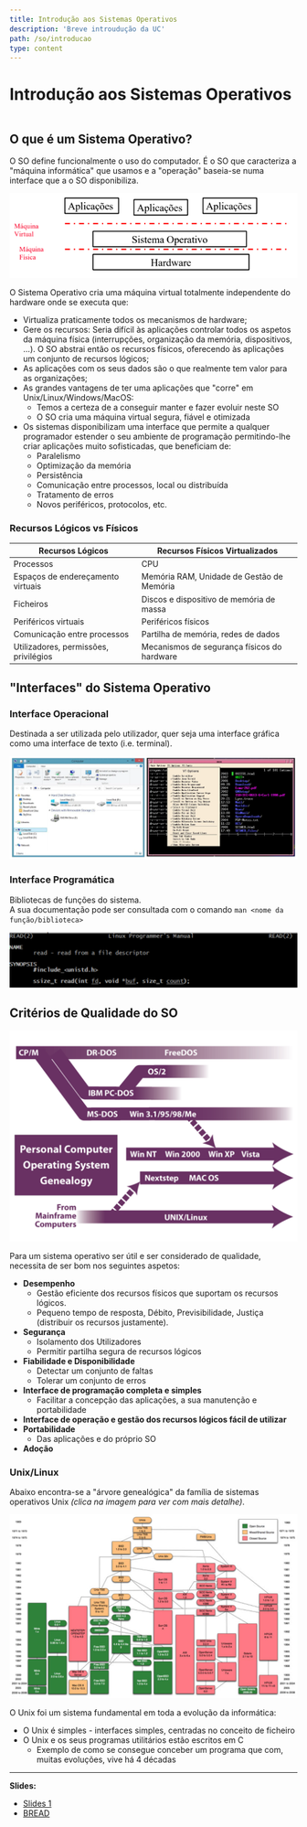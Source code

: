 ```yaml
---
title: Introdução aos Sistemas Operativos
description: 'Breve introudução da UC'
path: /so/introducao
type: content
---
```


# Introdução aos Sistemas Operativos

```toc

```

## O que é um Sistema Operativo?

O SO define funcionalmente o uso do computador.
É o SO que caracteriza a "máquina informática" que usamos e a "operação" baseia-se numa interface que a o SO disponibiliza.

![abs](./imgs/0001/0001-abs.png#dark=1)

O Sistema Operativo cria uma máquina virtual totalmente independente do hardware onde se executa que:

- Virtualiza praticamente todos os mecanismos de hardware;
- Gere os recursos: Seria difícil às aplicações controlar todos os aspetos da máquina física (interrupções, organização da memória, dispositivos, ...). O SO abstrai então os recursos físicos, oferecendo às aplicações um conjunto de recursos lógicos;
- As aplicações com os seus dados são o que realmente tem valor para as organizações;
- As grandes vantagens de ter uma aplicações que "corre" em Unix/Linux/Windows/MacOS:
  - Temos a certeza de a conseguir manter e fazer evoluir neste SO
  - O SO cria uma máquina virtual segura, fiável e otimizada
- Os sistemas disponibilizam uma interface que permite a qualquer programador estender o seu ambiente de programação permitindo-lhe criar aplicações muito sofisticadas, que beneficiam de:
  - Paralelismo
  - Optimização da memória
  - Persistência
  - Comunicação entre processos, local ou distribuída
  - Tratamento de erros
  - Novos periféricos, protocolos, etc.

### Recursos Lógicos vs Físicos

| Recursos Lógicos                      | Recursos Físicos Virtualizados              |
| ------------------------------------- | ------------------------------------------- |
| Processos                             | CPU                                         |
| Espaços de endereçamento virtuais     | Memória RAM, Unidade de Gestão de Memória   |
| Ficheiros                             | Discos e dispositivo de memória de massa    |
| Periféricos virtuais                  | Periféricos físicos                         |
| Comunicação entre processos           | Partilha de memória, redes de dados         |
| Utilizadores, permissões, privilégios | Mecanismos de segurança físicos do hardware |

## "Interfaces" do Sistema Operativo

### Interface Operacional

Destinada a ser utilizada pelo utilizador, quer seja uma interface gráfica como
uma interface de texto (i.e. terminal).

![Exemplos de Interfaces Operacionais](./imgs/0001/operational_interface.png#dark=3)

### Interface Programática

Bibliotecas de funções do sistema.  
A sua documentação pode ser consultada com o comando `man <nome da função/biblioteca>`

![APIs de sistema - man read](./imgs/0001/0001-man.png)

## Critérios de Qualidade do SO

![so](./imgs/0001/0001-so.png#dark=1)

Para um sistema operativo ser útil e ser considerado de qualidade, necessita de ser bom nos seguintes aspetos:

- **Desempenho**
  - Gestão eficiente dos recursos físicos que suportam os recursos lógicos.
  - Pequeno tempo de resposta, Débito, Previsibilidade, Justiça (distribuir os recursos justamente).
- **Segurança**
  - Isolamento dos Utilizadores
  - Permitir partilha segura de recursos lógicos
- **Fiabilidade e Disponibilidade**
  - Detectar um conjunto de faltas
  - Tolerar um conjunto de erros
- **Interface de programação completa e simples**
  - Facilitar a concepção das aplicações, a sua manutenção e portabilidade
- **Interface de operação e gestão dos recursos lógicos fácil de utilizar**
- **Portabilidade**
  - Das aplicações e do próprio SO
- **Adoção**

### Unix/Linux

Abaixo encontra-se a "árvore genealógica" da família de sistemas operativos Unix _(clica na imagem para ver com mais detalhe)_.

![Família de Sistemas Operativos Unix](./imgs/0001/0001-unix.png)

O Unix foi um sistema fundamental em toda a evolução da informática:

- O Unix é simples - interfaces simples, centradas no conceito de ficheiro
- O Unix e os seus programas utilitários estão escritos em C
  - Exemplo de como se consegue conceber um programa que com, muitas evoluções, vive há 4 décadas

---

**Slides:**

- [Slides 1](https://drive.google.com/file/d/1fO2-sTbu5bdwxVxBbaItqKj9ZWY65_GR/view?usp=sharing)
- [BREAD](https://i0.wp.com/confessionsofparenting.com/wp-content/uploads/2020/04/IMG_1537.jpg)
